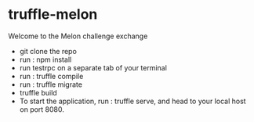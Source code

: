 # truffle-melon

Welcome to the Melon challenge exchange

- git clone the repo
- run  : npm install
- run testrpc on a separate tab of your terminal
- run : truffle compile
- run : truffle migrate
- truffle build
- To start the application, run : truffle serve, and head to your local host on port 8080. 


